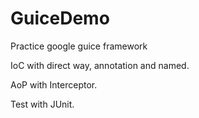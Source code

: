 # GuiceDemo

Practice google guice framework

IoC with direct way, annotation and named.

AoP with Interceptor.

Test with JUnit.